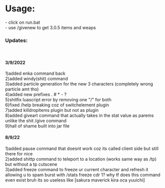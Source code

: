 <h1>Usage:</h1>
 - click on run.bat<br>
 - use /givenew to get 3.0.5 items and weaps
 
<h3>Updates:</h3><br>

<h4>3/9/2022</h4>
1)added enka command back<br>
2)added windy(shit) command<br>
3)added particle generation for the new 3 characters (completely wrong particle amt tho)<br>
4)added new prefixes . # * - ?<br>
5)shitfix luascript error by removing one "/" for both<br>
6)fixed /help breaking coz of switchelement plugin<br>
7)added killdropitems plugin but not as plugin<br>
8)added giveart command that actually takes in the stat value as parems unlike the shit /give command<br>
9)hall of shame built into jar file<br>

<h4>8/9/22</h4>
1)added pause command that doesnt work coz its called client side but still there for nice<br>
2)added shittp command to teleport to a location (works same way as /tp) but without a tp cutscene<br>
3)added freeze command to freeze ur current character and refresh it allowing u to spam burst with /stats freeze cdr 1? why tf does this command even exist bruh its so useless like [sakura maverick kira oca yuuichi]<br>
